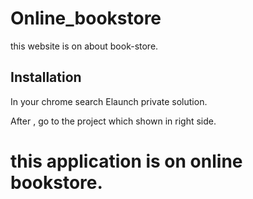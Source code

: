 # Online_bookstore


this website is on about book-store.


## Installation

In your chrome search Elaunch private solution.

After ,
go to the project which shown in right side.

# this application is on online bookstore.
